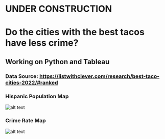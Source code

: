 # UNDER CONSTRUCTION
# Do the cities with the best tacos have less crime?
## Working on Python and Tableau
### Data Source: https://listwithclever.com/research/best-taco-cities-2022/#ranked
### Hispanic Population Map
![alt text](https://github.com/natvalenz/tacos/tree/main/images/tacoHispPop.png)
### Crime Rate Map
![alt text](https://github.com/natvalenz/tacos/tree/main/images/tacoCrimeRate.png)
